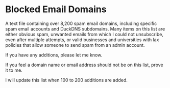 # Blocked Email Domains
A text file containing over 8,200 spam email domains, including specific spam email accounts and DuckDNS subdomains.  Many items on this list are either obvious spam, unwanted emails from which I could not unsubscribe, even after multiple attempts, or valid businesses and universities with lax policies that allow someone to send spam from an admin account.

If you have any additions, please let me know.

If you feel a domain name or email address should not be on this list, prove it to me.

I will update this list when 100 to 200 additions are added.
